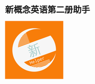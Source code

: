 # 新概念英语第二册助手

![alt logo](https://raw.githubusercontent.com/Alex-Programer/New-Concept-English-Helper/master/public/icon-192x192.png)
